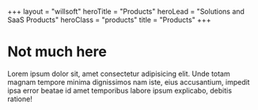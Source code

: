 +++
layout = "willsoft"
heroTitle = "Products"
heroLead = "Solutions and SaaS Products"
heroClass = "products"
title = "Products"
+++

<h1>Not much here</h1>
<p>
Lorem ipsum dolor sit, amet consectetur adipisicing elit. Unde totam magnam tempore minima dignissimos nam
iste, eius accusantium, impedit ipsa error beatae id amet temporibus labore ipsum explicabo, debitis
ratione!
</p>
